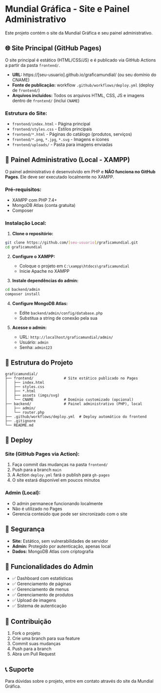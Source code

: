 # Mundial Gráfica - Site e Painel Administrativo

Este projeto contém o site da Mundial Gráfica e seu painel administrativo.

## 🌐 Site Principal (GitHub Pages)

O site principal é estático (HTML/CSS/JS) e é publicado via GitHub Actions a partir da pasta `frontend/`.
- **URL:** https://[seu-usuario].github.io/graficamundial/ (ou seu domínio do CNAME)
- **Fonte de publicação:** workflow `.github/workflows/deploy.yml` (deploy de `frontend/`)
- **Arquivos incluídos:** Todos os arquivos HTML, CSS, JS e imagens dentro de `frontend/` (inclui `CNAME`)

### Estrutura do Site:
- `frontend/index.html` - Página principal
- `frontend/styles.css` - Estilos principais
- `frontend/*.html` - Páginas do catálogo (produtos, serviços)
- `frontend/*.png`, `*.jpg`, `*.svg` - Imagens e ícones
- `frontend/uploads/` - Pasta para imagens enviadas

## 🔧 Painel Administrativo (Local - XAMPP)

O painel administrativo é desenvolvido em PHP e **NÃO funciona no GitHub Pages**. 
Ele deve ser executado localmente no XAMPP.

### Pré-requisitos:
- XAMPP com PHP 7.4+
- MongoDB Atlas (conta gratuita)
- Composer

### Instalação Local:

1. **Clone o repositório:**
```bash
git clone https://github.com/[seu-usuario]/graficamundial.git
cd graficamundial
```

2. **Configure o XAMPP:**
   - Coloque o projeto em `C:\xampp\htdocs\graficamundial`
   - Inicie Apache no XAMPP

3. **Instale dependências do admin:**
```bash
cd backend/admin
composer install
```

4. **Configure MongoDB Atlas:**
   - Edite `backend/admin/config/database.php`
   - Substitua a string de conexão pela sua

5. **Acesse o admin:**
   - URL: `http://localhost/graficamundial/admin/`
   - Usuário: `admin`
   - Senha: `admin123`

## 📁 Estrutura do Projeto

```
graficamundial/
├── frontend/              # Site estático publicado no Pages
│   ├── index.html
│   ├── styles.css
│   ├── *.html
│   ├── assets (imgs/svg)
│   └── CNAME              # Domínio customizado (opcional)
├── backend/               # Painel administrativo (PHP), local
│   ├── admin/
│   └── router.php
├── .github/workflows/deploy.yml  # Deploy automático do frontend
├── .gitignore
└── README.md
```

## 🚀 Deploy

### Site (GitHub Pages via Action):
1. Faça commit das mudanças na pasta `frontend/`
2. Push para a branch `main`
3. A Action `deploy.yml` fará o publish para `gh-pages`
4. O site estará disponível em poucos minutos

### Admin (Local):
- O admin permanece funcionando localmente
- Não é utilizado no Pages
- Gerencia conteúdo que pode ser sincronizado com o site

## 🔐 Segurança

- **Site:** Estático, sem vulnerabilidades de servidor
- **Admin:** Protegido por autenticação, apenas local
- **Dados:** MongoDB Atlas com criptografia

## 📝 Funcionalidades do Admin

- ✅ Dashboard com estatísticas
- ✅ Gerenciamento de páginas
- ✅ Gerenciamento de menus
- ✅ Gerenciamento de produtos
- ✅ Upload de imagens
- ✅ Sistema de autenticação

## 🤝 Contribuição

1. Fork o projeto
2. Crie uma branch para sua feature
3. Commit suas mudanças
4. Push para a branch
5. Abra um Pull Request

## 📞 Suporte

Para dúvidas sobre o projeto, entre em contato através do site da Mundial Gráfica.